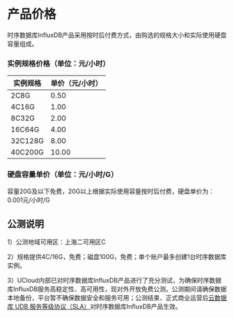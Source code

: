 # 产品价格

时序数据库InfluxDB产品采用按时后付费方式，由购选的规格大小和实际使用硬盘容量组成。

### 实例规格价格（单位：元/小时）

|实例规格|单价（元/小时） |
| ----------- | ---------- |
| 2C8G | 0.50 |
| 4C16G | 1.00 |
| 8C32G | 2.00 |
| 16C64G | 4.00 |
| 32C128G | 8.00 |
| 40C200G | 10.00 |

### 硬盘容量单价（单位：元/小时/G）

容量20G及以下免费，20G以上根据实际使用容量按时后付费，硬盘单价为：0.001元/小时/G

## 公测说明

1）公测地域可用区：上海二可用区C

2）规格提供4C/16G，免费；磁盘100G，免费；单个账户最多创建1台时序数据库实例。

3）UCloud内部已对时序数据库InfluxDB产品进行了充分测试，为确保时序数据库InfluxDB服务高稳定性、高可用性，现对外开放免费公测。公测期间请确保数据本地备份，平台暂不确保数据安全和服务可用；公测结束、正式商业运营后[云数据库 UDB 服务等级协议（SLA）](sla/udb_sla)对时序数据库InfluxDB产品生效。
